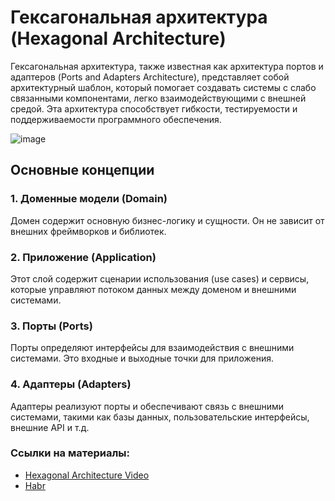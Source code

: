 # Гексагональная архитектура (Hexagonal Architecture)

Гексагональная архитектура, также известная как архитектура портов и адаптеров (Ports and Adapters Architecture), представляет собой архитектурный шаблон, который помогает создавать системы с слабо связанными компонентами, легко взаимодействующими с внешней средой. Эта архитектура способствует гибкости, тестируемости и поддерживаемости программного обеспечения.

![image](https://cdn.hackernoon.com/images/jrL36De9COMj7uaDoJ1in7NRwOA2-ccd3me4.jpeg)

## Основные концепции

### 1. Доменные модели (Domain)
Домен содержит основную бизнес-логику и сущности. Он не зависит от внешних фреймворков и библиотек.

### 2. Приложение (Application)
Этот слой содержит сценарии использования (use cases) и сервисы, которые управляют потоком данных между доменом и внешними системами.

### 3. Порты (Ports)
Порты определяют интерфейсы для взаимодействия с внешними системами. Это входные и выходные точки для приложения.

### 4. Адаптеры (Adapters)
Адаптеры реализуют порты и обеспечивают связь с внешними системами, такими как базы данных, пользовательские интерфейсы, внешние API и т.д.


### Ссылки на материалы:
- [Hexagonal Architecture Video](https://www.youtube.com/watch?v=bDWApqAUjEI)
- [Habr](https://habr.com/ru/companies/timeweb/articles/771338/)
